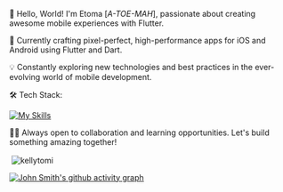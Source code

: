 👋 Hello, World! I'm Etoma [*A-TOE-MAH*], passionate about creating awesome mobile experiences with Flutter.

📱 Currently crafting pixel-perfect, high-performance apps for iOS and Android using Flutter and Dart.

💡 Constantly exploring new technologies and best practices in the ever-evolving world of mobile development.

🛠️ Tech Stack:

  [![My Skills](https://skillicons.dev/icons?i=flutter,dart,git,firebase,appwrite,figma,ps,ai&theme=dark)](https://skillicons.dev)

👨‍💻 Always open to collaboration and learning opportunities. Let's build something amazing together!
<p>&nbsp;<img align="center" src="https://github-readme-stats.vercel.app/api?username=kellytomi&show_icons=true&locale=en&theme=dark" alt="kellytomi" /></p>

[![John Smith's github activity graph](https://github-readme-activity-graph.cyclic.app/graph?username=kellytomi&theme=dracula)](https://github.com/kellytomi/github-readme-activity-graph)

